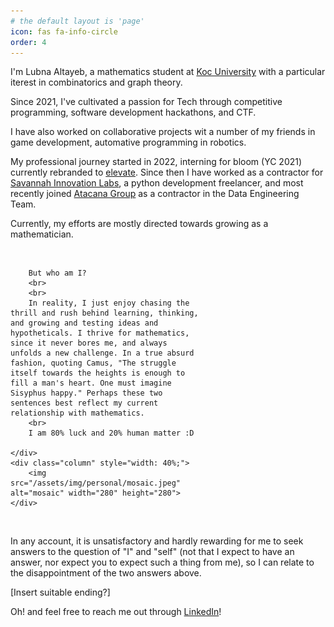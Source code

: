 ```yaml
---
# the default layout is 'page'
icon: fas fa-info-circle
order: 4
---
```


I'm Lubna Altayeb, a mathematics student at [Koc University](https://www.ku.edu.tr/) with a particular iterest in combinatorics and graph theory.

Since 2021, I've cultivated a passion for Tech through competitive programming, software development hackathons, and CTF. 

I have also worked on collaborative projects wit a number of my friends in game development, automative programming in robotics.
<br>


My professional journey started in 2022, interning for bloom (YC 2021) currently rebranded to [elevate](https://www.ycombinator.com/companies/elevate). Since then I have worked as a contractor for [Savannah Innovation Labs](https://savannah.sd/), a python development freelancer, and most recently joined [Atacana Group](https://atacana.com/) as a contractor in the Data Engineering Team.


Currently, my efforts are mostly directed towards growing as a mathematician.

<br> 
<div class="row">
    <div class="column" style="width: 60%;">
    
        But who am I?
        <br>
        <br>
        In reality, I just enjoy chasing the thrill and rush behind learning, thinking, and growing and testing ideas and hypotheticals. I thrive for mathematics, since it never bores me, and always unfolds a new challenge. In a true absurd fashion, quoting Camus, "The struggle itself towards the heights is enough to fill a man's heart. One must imagine Sisyphus happy." Perhaps these two sentences best reflect my current relationship with mathematics.
        <br>
        I am 80% luck and 20% human matter :D
        
    </div>
    <div class="column" style="width: 40%;">
        <img src="/assets/img/personal/mosaic.jpeg" alt="mosaic" width="280" height="280">
    </div>
</div> 
<br>



In any account, it is unsatisfactory and hardly rewarding for me to seek answers to the question of "I" and "self" (not that I expect to have an answer, nor expect you to expect such a thing from me), so I can relate to the disappointment of the two answers above. 



[Insert suitable ending?]



Oh! and feel free to reach me out through [LinkedIn](https://www.linkedin.com/in/lubna-altayeb/)!